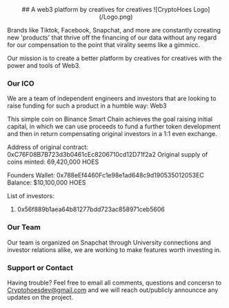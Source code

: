 <div  align="center">
## A web3 platform by creatives for creatives
![CryptoHoes Logo](/Logo.png)
</div>

Brands like Tiktok, Facebook, Snapchat, and more are constantly ccreating new 'products' that thrive off the financing of our data without any regard for our compensation to the point that virality seems like a gimmicc.

Our mission is to create a better platform by creatives for creatives with the power and tools of Web3.


### Our ICO

We are a team of independent engineers and investors that are looking to raise funding for such a product in a humble way: Web3

This simple coin on Binance Smart Chain achieves the goal raising initial capital, in which we can use proceeds to fund a further token development and then in return compensating original investors in a 1:1 even exchange.

Address of original contract: 0xC76F08B7B723d3b0461cEc8206710cd12D71f2a2
Original supply of coins minted: 69,420,000 HOES

Founders Wallet: 0x788eEf4460Fc1e98e1ad648c9d190535012053EC
Balance: $10,100,000 HOES

List of investors:

1. 0x56f889b1aea64b81277bdd723ac858971ceb5606



### Our Team

Our team is organized on Snapchat through University connections and investor relations alike, we are working to make features worth investing in.




### Support or Contact

Having trouble? Feel free to email all comments, questions and concersn to Cryptohoesdev@gmail.com and we will reach out/publicly announcce any updates on the project.
